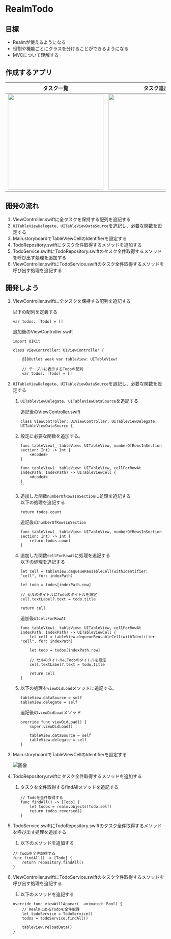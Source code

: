 # RealmTodo

## 目標
- Realmが使えるようになる
- 役割や機能ごとにクラスを分けることができるようになる
- MVCについて理解する

## 作成するアプリ  
|タスク一覧|タスク追加|タスク編集|タスク削除|
|---|---|---|---|
|<img src="./img/RealmTodoList.png" width="300px">|<img src="./img/RealmTodoAdd.gif" width="300px">|<img src="./img/RealmTodoEdit.gif" width="300px">|<img src="./img/RealmTodoDelete.gif" width="300px">|

## 開発の流れ

1. ViewController.swiftに全タスクを保持する配列を追記する
2. ```UITableViewDelegate```、```UITableViewDataSource```を追記し、必要な関数を設定する
3. Main.storyboardでTableViewCellのIdentifierを設定する
4. TodoRepository.swiftにタスク全件取得するメソッドを追加する
5. TodoService.swiftにTodoRepository.swiftのタスク全件取得するメソッドを呼び出す処理を追加する
6. ViewController.swiftにTodoService.swiftのタスク全件取得するメソッドを呼び出す処理を追記する

## 開発しよう

1. ViewController.swiftに全タスクを保持する配列を追記する

	以下の配列を定義する

	```
	var todos: [Todo] = []
	```

	追加後のViewController.swift

	```
	import UIKit

	class ViewController: UIViewController {

		@IBOutlet weak var tableView: UITableView!

		// テーブルに表示するTodoの配列
		var todos: [Todo] = []
	```

2. ```UITableViewDelegate```、```UITableViewDataSource```を追記し、必要な関数を設定する

	1. ```UITableViewDelegate```、```UITableViewDataSource```を追記する

		追記後のViewController.swift

		```
		class ViewController: UIViewController, UITableViewDelegate, UITableViewDataSource {
		```
		
	2. 設定に必要な関数を追加する。

		```
		func tableView(_ tableView: UITableView, numberOfRowsInSection section: Int) -> Int {
			<#code#>
		}

		func tableView(_ tableView: UITableView, cellForRowAt indexPath: IndexPath) -> UITableViewCell {
			<#code#>
		}
		``

	3. 追加した関数```numberOfRowsInSection```に処理を追記する  
	以下の処理を追記する

		```
		return todos.count
		```

		追記後の```numberOfRowsInSection```
		
		```
		func tableView(_ tableView: UITableView, numberOfRowsInSection section: Int) -> Int {
			return todos.count
		}
		```

	4. 追加した関数```cellForRowAt```に処理を追記する  
	以下の処理を追記する

		```
		let cell = tableView.dequeueReusableCell(withIdentifier: "cell", for: indexPath)

		let todo = todos[indexPath.row]

		// セルのタイトルにTodoのタイトルを設定
		cell.textLabel?.text = todo.title

		return cell
		```

		追加後の```cellForRowAt```

		```
		func tableView(_ tableView: UITableView, cellForRowAt indexPath: IndexPath) -> UITableViewCell {
			let cell = tableView.dequeueReusableCell(withIdentifier: "cell", for: indexPath)

			let todo = todos[indexPath.row]

			// セルのタイトルにTodoのタイトルを設定
			cell.textLabel?.text = todo.title

			return cell
		}
		```

	5. 以下の処理を```viewDidLoad```メソッドに追記する。

		```
		tableView.dataSource = self
		tableView.delegate = self
		```

		追記後の```viewDidLoad```メソッド

		```
		override func viewDidLoad() {
			super.viewDidLoad()

			tableView.dataSource = self
			tableView.delegate = self
		}
		```

3. Main.storyboardでTableViewCellのIdentifierを設定する

	![画像](./img/add_Identifier_for_cell.png)

4. TodoRepository.swiftにタスク全件取得するメソッドを追加する

	1. タスクを全件取得するfindAllメソッドを追記する

		```
		// Todoを全件取得する
		func findAll() -> [Todo] {
			let todos = realm.objects(Todo.self)
			return todos.reversed()
		}
		```

5. TodoService.swiftにTodoRepository.swiftのタスク全件取得するメソッドを呼び出す処理を追加する

	1. 以下のメソッドを追加する

	```
	// Todoを全件取得する
	func findAll() -> [Todo] {
		return repository.findAll()
	}
	```

6. ViewController.swiftにTodoService.swiftのタスク全件取得するメソッドを呼び出す処理を追記する

	1. 以下のメソッドを追記する

	```
	override func viewWillAppear(_ animated: Bool) {
		// RealmにあるTodoを全件取得
		let todoService = TodoService()
		todos = todoService.findAll()

		tableView.reloadData()
	}
	```